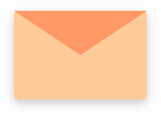 <!DOCTYPE html>
<html lang="th">
<head>
  <meta charset="UTF-8">
  <meta name="viewport" content="width=device-width, initial-scale=1.0">
  <title>💌 Happy Birthday คุณแม่ 💌</title>
  <style>
    @import url('https://fonts.googleapis.com/css2?family=Prompt:wght@400;600&display=swap');

    body {
      font-family: 'Prompt', sans-serif;
      background: linear-gradient(135deg, #fff0f6, #ffe6cc);
      margin: 0;
      padding: 0;
      display: flex;
      justify-content: center;
      align-items: center;
      height: 100vh;
    }

    .envelope {
      position: relative;
      width: 300px;
      height: 200px;
      background: #ffcc99;
      border-radius: 10px;
      cursor: pointer;
      box-shadow: 0 8px 20px rgba(0,0,0,0.2);
    }

    .flap {
      position: absolute;
      top: 0;
      left: 0;
      width: 100%;
      height: 50%;
      background: #ff9966;
      clip-path: polygon(0 0, 100% 0, 50% 100%);
      transition: transform 0.6s ease;
      transform-origin: top;
    }

    .message {
      display: none;
      background: #fff8f0;
      padding: 20px;
      border-radius: 15px;
      text-align: center;
      box-shadow: 0 8px 20px rgba(255, 153, 102, 0.4);
      max-width: 350px;
      animation: fadeIn 1s ease forwards;
    }

    .message h2 {
      color: #e65c00;
      margin-bottom: 10px;
    }

    .message p {
      color: #333;
      font-size: 16px;
      line-height: 1.6;
    }

    @keyframes fadeIn {
      from { opacity: 0; transform: translateY(20px); }
      to { opacity: 1; transform: translateY(0); }
    }

    .hidden { display: none; }
  </style>
</head>
<body>

  <!-- ซอง -->
  <div class="envelope" id="envelope">
    <div class="flap" id="flap"></div>
  </div>

  <!-- ข้อความอวยพร -->
  <div class="message hidden" id="message">
    <h2>💐 สุขสันต์วันเกิดครับ 💐</h2>
    <p>ขอให้คุณแม่มีความสุขมาก ๆ<br>
    สุขภาพแข็งแรง 💖<br>
    และมีรอยยิ้มทุก ๆ วัน เงินทองไหลมาเทมา 🌸🎂🎁</p>
  </div>

  <!-- เพลง -->
  <audio id="bg-music" loop>
    <source src="happy_birthday.mp3" type="audio/mpeg">
  </audio>

  <script>
    const envelope = document.getElementById("envelope");
    const flap = document.getElementById("flap");
    const message = document.getElementById("message");
    const music = document.getElementById("bg-music");

    envelope.addEventListener("click", () => {
      // เปิดปีกซอง
      flap.style.transform = "rotateX(-180deg)";
      setTimeout(() => {
        envelope.style.display = "none"; // ซ่อนซอง
        message.style.display = "block"; // แสดงข้อความ
        music.play(); // เล่นเพลง
      }, 600);
    });
  </script>

</body>
</html>
